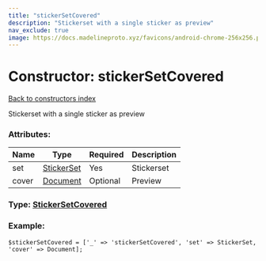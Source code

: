 ```yaml
---
title: "stickerSetCovered"
description: "Stickerset with a single sticker as preview"
nav_exclude: true
image: https://docs.madelineproto.xyz/favicons/android-chrome-256x256.png
---
```

# Constructor: stickerSetCovered  
[Back to constructors index](/API_docs/constructors/index.html)



Stickerset with a single sticker as preview

### Attributes:

| Name     |    Type       | Required | Description |
|----------|---------------|----------|-------------|
|set|[StickerSet](/API_docs/types/StickerSet.html) | Yes|Stickerset|
|cover|[Document](/API_docs/types/Document.html) | Optional|Preview|



### Type: [StickerSetCovered](/API_docs/types/StickerSetCovered.html)


### Example:

```
$stickerSetCovered = ['_' => 'stickerSetCovered', 'set' => StickerSet, 'cover' => Document];
```  

